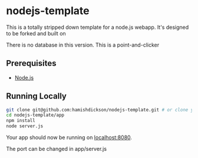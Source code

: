 # nodejs-template

This is a totally stripped down template for a node.js webapp. It's designed to be forked and built on

There is no database in this version. This is a point-and-clicker

## Prerequisites

- [Node.js](http://nodejs.org/)

## Running Locally

```sh
git clone git@github.com:hamishdickson/nodejs-template.git # or clone your own fork
cd nodejs-template/app
npm install
node server.js
```

Your app should now be running on [localhost:8080](http://localhost:8080/).

The port can be changed in app/server.js
